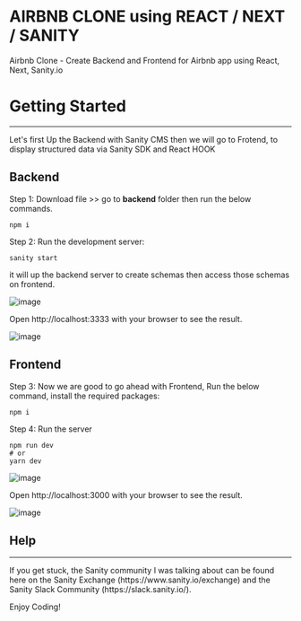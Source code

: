 # AIRBNB CLONE using REACT / NEXT / SANITY

Airbnb Clone - Create Backend and Frontend  for Airbnb app using React, Next, Sanity.io


# Getting Started

<hr/>

Let's first Up the Backend with Sanity CMS then we will go to Frotend, to display structured data via Sanity SDK and React HOOK

## Backend

Step 1: Download file  >> go to **backend** folder then run the  below commands.

    npm i

Step 2: Run the development server:

    sanity start

it will up the backend server to create schemas then access those schemas on frontend.

![image](https://user-images.githubusercontent.com/8361967/145203826-02b46513-a38a-4861-b4ec-e6db12fe7f42.png)

Open http://localhost:3333 with your browser to see the result.

![image](https://user-images.githubusercontent.com/8361967/145208392-aa47e7e6-717c-472c-932a-7129752c476d.png)


## Frontend

Step 3: Now we are good to go ahead with Frontend, Run the below command, install the required packages:

    npm i

Step 4: Run the server

    npm run dev
    # or
    yarn dev

![image](https://user-images.githubusercontent.com/8361967/145203736-9e9bc700-3970-4953-bd63-b3f641c014b8.png)


Open http://localhost:3000 with your browser to see the result.

![image](https://user-images.githubusercontent.com/8361967/145207531-8bc8e718-1b36-4edd-86b5-4703974f928b.png)


## Help
<hr/>
If you get stuck, the Sanity community I was talking about can be found here on the Sanity Exchange (https://www.sanity.io/exchange) and the Sanity Slack Community (https://slack.sanity.io/).



Enjoy Coding!
